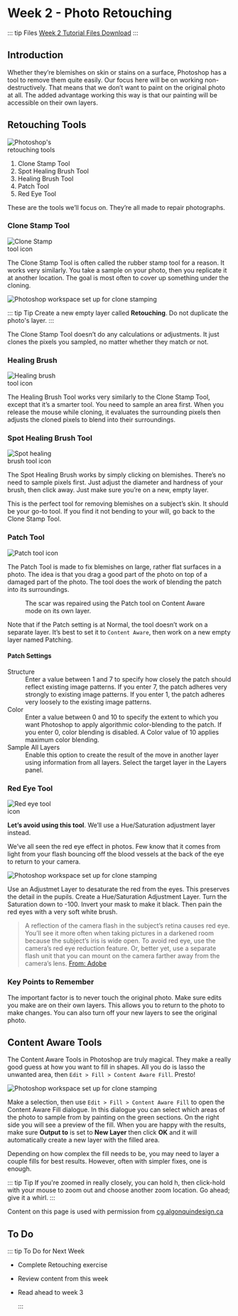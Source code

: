 # Week 2 - Photo Retouching

::: tip Files
[Week 2 Tutorial Files Download](https://drive.google.com/uc?export=download&id=1SKVZ_Jr1jCpd7GFi-vbsPL3o0alWvBIx)
:::

<Badge text="Reminder: Photoshop quiz this week." type="error" />

## Introduction

Whether they’re blemishes on skin or stains on a surface, Photoshop has a tool to remove them quite easily. Our focus here will be on working non-destructively. That means that we don’t want to paint on the original photo at all. The added advantage working this way is that our painting will be accessible on their own layers.

## Retouching Tools

<img src="./tool-icons-psd-cloning.svg" style="max-width: 7.5rem;" alt="Photoshop's retouching tools">

1. Clone Stamp Tool
2. Spot Healing Brush Tool
3. Healing Brush Tool
4. Patch Tool
5. Red Eye Tool

These are the tools we’ll focus on. They’re all made to repair photographs.

### Clone Stamp Tool

<img src="./tool-icon-clone-stamp.svg" style="max-width: 7.5rem;" alt="Clone Stamp tool icon">

The Clone Stamp Tool is often called the rubber stamp tool for a reason. It works very similarly. You take a sample on your photo, then you replicate it at another location. The goal is most often to cover up something under the cloning.

![Photoshop workspace set up for clone stamping](./retouching-clone-stamp-tool.jpg)

::: tip Tip
Create a new empty layer called <strong>Retouching</strong>. Do not duplicate the photo's layer.
:::

The Clone Stamp Tool doesn’t do any calculations or adjustments. It just clones the pixels you sampled, no matter whether they match or not.

### Healing Brush

<img src="./tool-icon-healing-brush.svg" style="max-width: 7.5rem;" alt="Healing brush tool icon">

The Healing Brush Tool works very similarly to the Clone Stamp Tool, except that it’s a smarter tool. You need to sample an area first. When you release the mouse while cloning, it evaluates the surrounding pixels then adjusts the cloned pixels to blend into their surroundings.

### Spot Healing Brush Tool

<img src="./tool-icon-spot-healing-brush.svg" style="max-width: 7.5rem;" alt="Spot healing brush tool icon">

The Spot Healing Brush works by simply clicking on blemishes. There’s no need to sample pixels first. Just adjust the diameter and hardness of your brush, then click away. Just make sure you’re on a new, empty layer.

This is the perfect tool for removing blemishes on a subject’s skin. It should be your go-to tool. If you find it not bending to your will, go back to the Clone Stamp Tool.

### Patch Tool

<img src="./tool-icon-patch-tool.svg" style="max-width: 7.5rem;" alt="Patch tool icon">

The Patch Tool is made to fix blemishes on large, rather flat surfaces in a photo. The idea is that you drag a good part of the photo on top of a damaged part of the photo. The tool does the work of blending the patch into its surroundings.

<figure>
<img src="./retouching-scar-patch.jpg" alt=""/>
<figcaption>
  The scar was repaired using the Patch tool on Content Aware mode on its own layer.
</figcaption>
</figure>

Note that if the Patch setting is at Normal, the tool doesn’t work on a separate layer. It’s best to set it to `Content Aware`, then work on a new empty layer named Patching.

#### Patch Settings

<dl>
<dt>Structure</dt>
<dd>
  Enter a value between 1 and 7 to specify how closely the patch should reflect existing image patterns. If you enter 7, the patch adheres very strongly to existing image patterns. If you enter 1, the patch adheres very loosely to the existing image patterns.</dd>
<dt>Color</dt>
<dd>
  Enter a value between 0 and 10 to specify the extent to which you want Photoshop to apply algorithmic color-blending to the patch. If you enter 0, color blending is disabled. A Color value of 10 applies maximum color blending.
</dd>
<dt>Sample All Layers</dt>
<dd>
  Enable this option to create the result of the move in another layer using information from all layers. Select the target layer in the Layers panel.
</dd>
</dl>

### Red Eye Tool

<img src="./tool-icon-patch-tool.svg" style="max-width: 7.5rem;" alt="Red eye tool icon">

<strong>Let’s avoid using this tool</strong>. We’ll use a Hue/Saturation adjustment layer instead.

We’ve all seen the red eye effect in photos. Few know that it comes from light from your flash bouncing off the blood vessels at the back of the eye to return to your camera.

![Photoshop workspace set up for clone stamping](./repairing-blemishes-removing-red-eye.jpg)

Use an Adjustmet Layer to desaturate the red from the eyes. This preserves the detail in the pupils.
Create a Hue/Saturation Adjustment Layer. Turn the Saturation down to -100. Invert your mask to make it black. Then pain the red eyes with a very soft white brush.

> A reflection of the camera flash in the subject’s retina causes red eye. You’ll see it more often when taking pictures in a darkened room because the subject’s iris is wide open. To avoid red eye, use the camera’s red eye reduction feature. Or, better yet, use a separate flash unit that you can mount on the camera farther away from the camera’s lens. [From: Adobe](https://helpx.adobe.com/photoshop/using/retouching-repairing-images.html)

### Key Points to Remember

The important factor is to never touch the original photo. Make sure edits you make are on their own layers. This allows you to return to the photo to make changes. You can also turn off your new layers to see the original photo.

## Content Aware Tools

The Content Aware Tools in Photoshop are truly magical. They make a really good guess at how you want to fill in shapes. All you do is lasso the unwanted area, then `Edit > Fill > Content Aware Fill`. Presto!

![Photoshop workspace set up for clone stamping](./content-aware-fill-2.jpg)

Make a selection, then use `Edit > Fill > Content Aware Fill` to open the Content Aware Fill dialogue. In this dialogue you can select which areas of the photo to sample from by painting on the green sections. On the right side you will see a preview of the fill. When you are happy with the results, make sure **Output to** is set to **New Layer** then click **OK** and it will automatically create a new layer with the filled area.

Depending on how complex the fill needs to be, you may need to layer a couple fills for best results. However, often with simpler fixes, one is enough.

::: tip Tip
If you're zoomed in really closely, you can hold h, then click-hold with your mouse to zoom out and choose another zoom location. Go ahead; give it a whirl.
:::

Content on this page is used with permission from [cg.algonquindesign.ca](https://cg.algonquindesign.ca/topics/retouching-fundamentals.html)

## To Do

::: tip To Do for Next Week

- Complete Retouching exercise
- Review content from this week
- Read ahead to week 3

  :::
